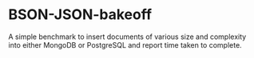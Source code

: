 # BSON-JSON-bakeoff
A simple benchmark to insert documents of various size and complexity into either MongoDB or PostgreSQL and report time taken to complete. 

